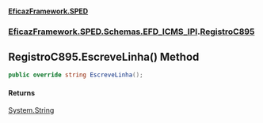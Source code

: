 #### [EficazFramework.SPED](EficazFrameworkSPED.md 'EficazFramework SPED')
### [EficazFramework.SPED.Schemas.EFD_ICMS_IPI](EficazFramework.SPED.Schemas.EFD_ICMS_IPI.md 'EficazFramework.SPED.Schemas.EFD_ICMS_IPI').[RegistroC895](EficazFramework.SPED.Schemas.EFD_ICMS_IPI/RegistroC895.md 'EficazFramework.SPED.Schemas.EFD_ICMS_IPI.RegistroC895')

## RegistroC895.EscreveLinha() Method

```csharp
public override string EscreveLinha();
```

#### Returns
[System.String](https://docs.microsoft.com/en-us/dotnet/api/System.String 'System.String')